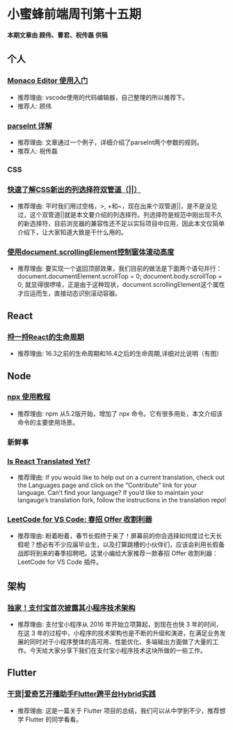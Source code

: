 # 小蜜蜂前端周刊第十五期

**本期文章由 顾伟、曹君、祝传磊 供稿**

## 个人

### [Monaco Editor 使用入门](https://www.cnblogs.com/legu/p/10350090.html)

+ 推荐理由: vscode使用的代码编辑器，自己整理的所以推荐下。
+ 推荐人: 顾伟

### [parseInt 详解](https://zhuchuanlei.github.io/blog/parseInt/)

+ 推荐理由: 文章通过一个例子，详细介绍了parseInt两个参数的规则。
+ 推荐人: 祝传磊

### CSS

### [快速了解CSS新出的列选择符双管道（||）](https://www.zhangxinxu.com/wordpress/2019/02/css-column-combinator/)

+ 推荐理由: 平时我们用过空格，>, +和~，现在出来个双管道||，是不是没见过，这个双管道||就是本文要介绍的列选择符。列选择符是规范中刚出现不久的新选择符，目前浏览器的兼容性还不足以实际项目中应用，因此本文仅简单介绍下，让大家知道大致是干什么用的。

### [使用document.scrollingElement控制窗体滚动高度](https://www.zhangxinxu.com/wordpress/2019/02/document-scrollingelement/)

+ 推荐理由: 要实现一个返回顶部效果，我们目前的做法是下面两个语句并行：document.documentElement.scrollTop = 0; document.body.scrollTop = 0; 就显得很啰嗦，正是由于这种现状，document.scrollingElement这个属性才应运而生，直接动态识别滚动容器。

## React

### [捋一捋React的生命周期](https://segmentfault.com/a/1190000018216610)

+ 推荐理由: 16.3之前的生命周期和16.4之后的生命周期,详细对比说明（有图）

## Node

### [npx 使用教程](http://www.ruanyifeng.com/blog/2019/02/npx.html)

+ 推荐理由: npm 从5.2版开始，增加了 npx 命令。它有很多用处，本文介绍该命令的主要使用场景。

### 新鲜事

### [Is React Translated Yet?](https://reactjs.org/blog/2019/02/23/is-react-translated-yet.html)

+ 推荐理由: If you would like to help out on a current translation, check out the Languages page and click on the “Contribute” link for your language. Can’t find your language? If you’d like to maintain your langauge’s translation fork, follow the instructions in the translation repo!

### [LeetCode for VS Code: 春招 Offer 收割利器](https://zhuanlan.zhihu.com/p/56226189?hmsr=toutiao.io&utm_medium=toutiao.io&utm_source=toutiao.io)

+ 推荐理由: 盼着盼着，春节长假终于来了！屏幕前的你会选择如何度过七天长假呢？想必有不少应届毕业生，以及打算跳槽的小伙伴们，应该会利用长假备战即将到来的春季招聘吧。这里小编给大家推荐一款春招 Offer 收割利器：LeetCode for VS Code 插件。

## 架构

### [独家！支付宝首次披露其小程序技术架构](https://mp.weixin.qq.com/s/PX7b_qV6tYKnN3ecoz9Ehw)

+ 推荐理由: 支付宝小程序从 2016 年开始立项算起，到现在也快 3 年的时间，在这 3 年的过程中，小程序的技术架构也是不断的升级和演进，在满足业务发展的同时对于小程序整体的高可用、性能优化、多端输出方面做了大量的工作。今天给大家分享下我们在支付宝小程序技术这块所做的一些工作。

## Flutter

### [干货|爱奇艺开播助手Flutter跨平台Hybrid实践](https://mp.weixin.qq.com/s/f4j3_NGxjAjqNmecc5XrjA)

+ 推荐理由: 这是一篇关于 Flutter 项目的总结，我们可以从中学到不少，推荐想学 Flutter 的同学看看。
